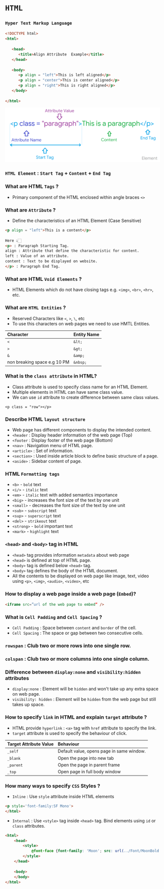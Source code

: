 # `HTML`

### `Hyper Text Markup Language`

```html
<!DOCTYPE html> 
<html>
 
   <head> 
      <title>Align Attribute  Example</title> 
   </head>
	
   <body> 
      <p align = "left">This is left aligned</p> 
      <p align = "center">This is center aligned</p> 
      <p align = "right">This is right aligned</p> 
   </body>
	
</html>
```

![Element](Image/Element.png)

### `HTML Element` : `Start Tag` + `Content` + `End Tag`

### What are HTML `Tags` ?
- Primary component of the HTML enclosed within angle braces `<>`

### What are `Attribute` ?
- Define the characteristics of an HTML Element (Case Sensitive)

```html
<p align = "left">This is a content</p> 

Here 👆🏻 
<p> : Paragraph Starting Tag.
align : Attribute that define the characteristic for content. 
left : Value of an attribute.	
content : Text to be displayed on website.	
</p> : Paragraph End Tag.	
```

### What are HTML `Void Elements` ?  
- HTML Elements which do not have closing tags e.g. `<img>`, `<br>`, `<hr>`, etc.

### What are `HTML Entities` ?  
- Reserved Characters like `<`, `>`, `\`, etc
- To use this characters on web pages we need to use HMTL Entities.

Character | Entity Name
:--- | :---
`<` | `&lt;`
`>` | `&gt;`
`&` | `&amp;`
non breaking space e.g 10 PM | `&nbsp;`

### What is the `class attribute` in HTML?
- Class attribute is used to specify class name for an HTML Element.
- Multiple elements in HTML can have same class value.
- We can use `id` attribute to create difference between same class values.

```html>
<p class = "row"></p>
```

### Describe HTML `layout structure`
- Web page has different components to display the intended content.
- `<header` : Display header information of the web page (Top)
- `<footer` : Display footer of the web page (Bottom)
- `<nav>` : Navigation menu of HTML page.
- `<article>` : Set of information.
- `<section>` : Used inside article block to define basic structure of a page.
- `<aside>` : Sidebar content of page.

### HTML `Formatting tags`
- `<b>` - `bold` text
- `<i/>` - `italic` text
- `<em>` - `italic` text with added semantics importance 
- `<big>` - increases the font size of the text by one unit
- `<small>` - decreases the font size of the text by one unit
- `<sub>` - `subscript` text
- `<sup>` - `superscript` text
- `<del>` - `strikeout` text
- `<strong>` - `bold` important text
- `<mark>` - `highlight` text
	
### `<head>` and `<body>` tag in HTML
	
- `<head>` tag provides information `metadata` about web page
- `<head>` is defined at top of HTML page.
- `<body>` tag is defined below `<head>` tag.
- `<body>` tag defines the body of the HTML document.
- All the contents to be displayed on web page like image, text, video using `<p>`, `<img>`, `<audio>`, `<video>`, etc

### How to display a web page inside a web page (`Embed`)?

```html
<iframe src=”url of the web page to embed” />
```

### What is `Cell Padding` and `Cell Spacing` ?
- `Cell Padding` : Space between `content` and `border` of the cell.
- `Cell Spacing` : The space or gap between two consecutive cells.

### `rowspan` : Club two or more rows into one single row.

### `colspan` : Club two or more columns into one single column. 	

### Difference between `display:none` and `visibility:hidden` attributes 
- `display:none` : Element will be `hidden` and won't take up any extra space on web page.
- `visibility: hidden` : Element will be `hidden` from the web page but still takes up space.

### How to specify `link` in HTML and explain `target` attribute ?
- HTML provide `hyperlink` : `<a>` tag with `href` attribute to specify the link.
- `target` attribute is used to specify the behaviour of click.

Target Attribute Value | Behaviour
:--- | :---
`_self` | Default value, opens page in same window.
`_blank` | Open the page into new tab
`_parent` | Open the page in parent frame
`_top` | Open page in full body window 

### How many ways to specify `CSS` Styles ?
- `Inline` : Use `style` attribute inside HTML elements
```html
<p style='font-family:SF Mono'>
</html>	
```
- `Internal` : Use `<style>` tag inside `<head>` tag. Bind elements using `id` or `class` attributes.
```html
<html>
	<head>
		<style>
			@font-face {font-family: 'Moon'; src: url(../Font/MoonBold.ttf);}
		</style>
	</head>
	
	<body>
	</body>
</html>	
```			
